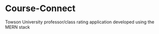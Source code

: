 # Course-Connect
Towson University professor/class rating application developed using the MERN stack
